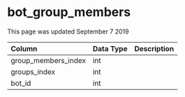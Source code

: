 # bot\_group\_members

This page was updated September 7 2019

| Column | Data Type | Description |
| :--- | :--- | :--- |
| group\_members\_index | int |  |
| groups\_index | int |  |
| bot\_id | int |  |

